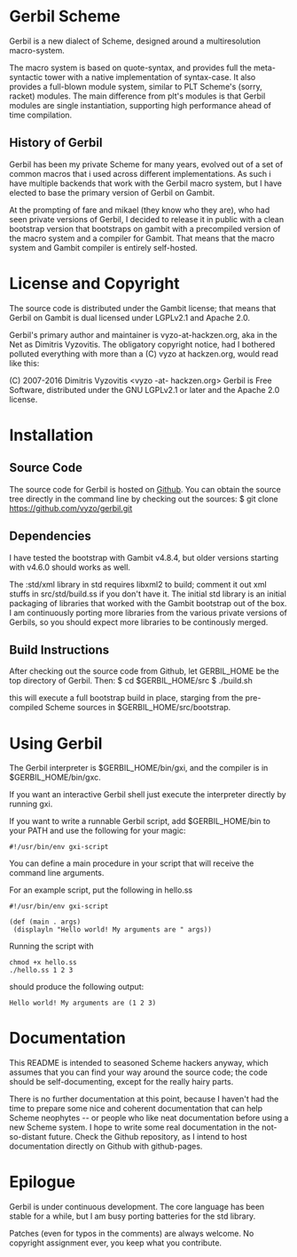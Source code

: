 # Gerbil Scheme

Gerbil is a new dialect of Scheme, designed around a multiresolution
macro-system.

The macro system is based on quote-syntax, and provides full the
meta-syntactic tower with a native implementation of syntax-case.
It also provides a full-blown module system, similar to PLT Scheme's
(sorry, racket) modules. The main difference from plt's modules is that
Gerbil modules are single instantiation, supporting high performance ahead
of time compilation.

## History of Gerbil
Gerbil has been my private Scheme for many years, evolved out of a set
of common macros that i used across different implementations. As such
i have multiple backends that work with the Gerbil macro system, but I
have elected to base the primary version of Gerbil on Gambit.

At the prompting of fare and mikael (they know who they are), who
had seen private versions of Gerbil, I decided to release it in public
with a clean bootstrap version that bootstraps on gambit with a precompiled
version of the macro system and a compiler for Gambit.
That means that the macro system and Gambit compiler is entirely
self-hosted.

# License and Copyright

The source code is distributed under the Gambit license; that means
that Gerbil on Gambit is dual licensed under LGPLv2.1 and Apache 2.0.

Gerbil's primary author and maintainer is vyzo-at-hackzen.org, aka in
the Net as Dimitris Vyzovitis. The obligatory copyright notice, had I
bothered polluted everything with more than a (C) vyzo at hackzen.org,
would read like this:

(C) 2007-2016 Dimitris Vyzovitis <vyzo -at- hackzen.org>
Gerbil is Free Software, distributed under the GNU LGPLv2.1 or later
and the Apache 2.0 license.

# Installation
## Source Code
The source code for Gerbil is hosted on [Github](https://github.com/vyzo/gerbil).
You can obtain the source tree directly in the command line by checking
out the sources:
$ git clone https://github.com/vyzo/gerbil.git

## Dependencies
I have tested the bootstrap with Gambit v4.8.4, but older versions
starting with v4.6.0 should works as well.

The :std/xml library in std requires libxml2 to build; comment it out
xml stuffs in src/std/build.ss if you don't have it.
The initial std library is an initial packaging of libraries that worked
with the Gambit bootstrap out of the box. I am continuously porting
more libraries from the various private versions of Gerbils, so you should
expect more libraries to be continously merged.

## Build Instructions
After checking out the source code from Github, let GERBIL_HOME be the
top directory of Gerbil.
Then:
$ cd $GERBIL_HOME/src
$ ./build.sh

this will execute a full bootstrap build in place, starging from the
pre-compiled Scheme sources in $GERBIL_HOME/src/bootstrap.

# Using Gerbil
The Gerbil interpreter is $GERBIL_HOME/bin/gxi, and the compiler is
in $GERBIL_HOME/bin/gxc.

If you want an interactive Gerbil shell just execute the interpreter
directly by running gxi.

If you want to write a runnable Gerbil script, add $GERBIL_HOME/bin
to your PATH and use the following for your magic:
```
#!/usr/bin/env gxi-script
```

You can define a main procedure in your script that will receive
the command line arguments.

For an example script, put the following in hello.ss
```
#!/usr/bin/env gxi-script

(def (main . args)
 (displayln "Hello world! My arguments are " args))
```

Running the script with
```
chmod +x hello.ss
./hello.ss 1 2 3
```

should produce the following output:
```
Hello world! My arguments are (1 2 3)
```

# Documentation

This README is intended to seasoned Scheme hackers anyway, which
assumes that you can find your way around the source code; the code
should be self-documenting, except for the really hairy parts.

There is no further documentation at this point, because I haven't
had the time to prepare some nice and coherent documentation that
can help Scheme neophytes -- or people who like neat documentation
before using a new Scheme system. I hope to write some real
documentation in the not-so-distant future. Check the Github
repository, as I intend to host documentation directly on Github
with github-pages.

# Epilogue

Gerbil is under continuous development. The core language has been
stable for a while, but I am busy porting batteries for the std
library.

Patches (even for typos in the comments) are always welcome.
No copyright assignment ever, you keep what you contribute.
